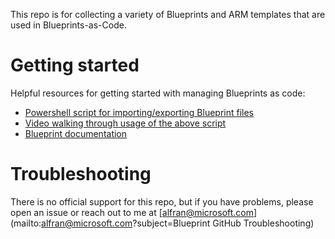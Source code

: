 This repo is for collecting a variety of Blueprints and ARM templates that are used in Blueprints-as-Code.


# Getting started
Helpful resources for getting started with managing Blueprints as code:

* [Powershell script for importing/exporting Blueprint files](https://www.powershellgallery.com/packages/Manage-AzureRMBlueprint/1.41)
* [Video walking through usage of the above script](https://www.youtube.com/watch?v=SMORUIPhKd8)
* [Blueprint documentation](https://aka.ms/whatareblueprints)

# Troubleshooting
There is no official support for this repo, but if you have problems, please open an issue or reach out to me at [alfran@microsoft.com](mailto:alfran@microsoft.com?subject=Blueprint GitHub Troubleshooting)
